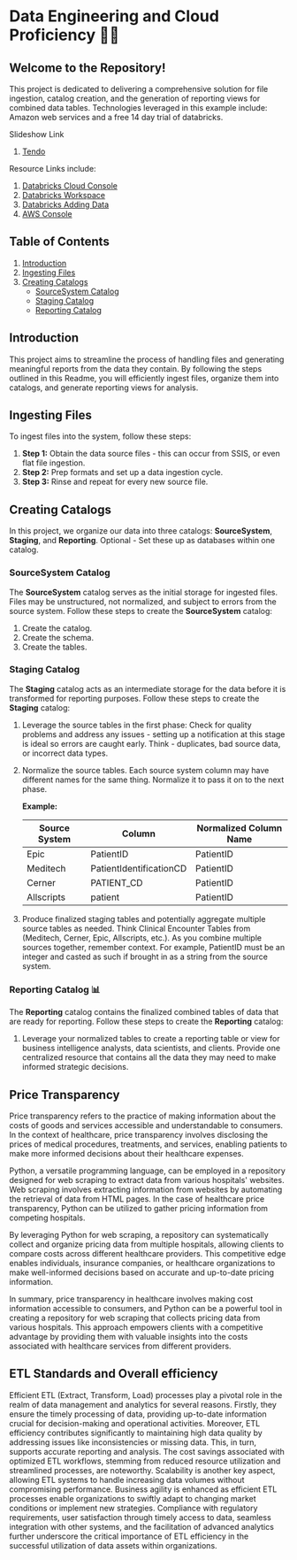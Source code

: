 # Data Engineering and Cloud Proficiency 🧑‍💻

## Welcome to the Repository!

This project is dedicated to delivering a comprehensive solution for file ingestion, catalog creation, and the generation of reporting views for combined data tables. Technologies leveraged in this example include: Amazon web services and a free 14 day trial of databricks.

Slideshow Link 
1. [Tendo]([https://accounts.cloud.databricks.com/workspaces/1179215281469068](https://docs.google.com/presentation/d/15okopOQQMM01EgepdgbQaMBymA6SL1EU4HZDOsSJDhQ/edit?usp=sharing))

Resource Links include: 
1. [Databricks Cloud Console](https://accounts.cloud.databricks.com/workspaces/1179215281469068)
2. [Databricks Workspace](https://dbc-f59dffe9-297c.cloud.databricks.com/onboarding?o=5960597514985596#)
3. [Databricks Adding Data](https://dbc-f59dffe9-297c.cloud.databricks.com/dataingestion/add?o=5960597514985596#)
4. [AWS Console](https://us-east-2.console.aws.amazon.com/console/home?region=us-east-2)

## Table of Contents

1. [Introduction](#introduction)
2. [Ingesting Files](#ingesting-files)
3. [Creating Catalogs](#creating-catalogs)
    * [SourceSystem Catalog](#sourcesystem-catalog)
    * [Staging Catalog](#staging-catalog)
    * [Reporting Catalog](#reporting-catalog)

## Introduction <a name="introduction"></a>

This project aims to streamline the process of handling files and generating meaningful reports from the data they contain. By following the steps outlined in this Readme, you will efficiently ingest files, organize them into catalogs, and generate reporting views for analysis.

## Ingesting Files <a name="ingesting-files"></a>

To ingest files into the system, follow these steps:

1. **Step 1:** Obtain the data source files - this can occur from SSIS, or even flat file ingestion.
2. **Step 2:** Prep formats and set up a data ingestion cycle.
3. **Step 3:** Rinse and repeat for every new source file.

## Creating Catalogs <a name="creating-catalogs"></a>

In this project, we organize our data into three catalogs: **SourceSystem**, **Staging**, and **Reporting**. Optional - Set these up as databases within one catalog.

### SourceSystem Catalog <a name="sourcesystem-catalog"></a>

The **SourceSystem** catalog serves as the initial storage for ingested files. Files may be unstructured, not normalized, and subject to errors from the source system. Follow these steps to create the **SourceSystem** catalog:

1. Create the catalog.
2. Create the schema.
3. Create the tables.

### Staging Catalog <a name="staging-catalog"></a>

The **Staging** catalog acts as an intermediate storage for the data before it is transformed for reporting purposes. Follow these steps to create the **Staging** catalog:

1. Leverage the source tables in the first phase: Check for quality problems and address any issues - setting up a notification at this stage is ideal so errors are caught early. Think - duplicates, bad source data, or incorrect data types.
2. Normalize the source tables. Each source system column may have different names for the same thing. Normalize it to pass it on to the next phase.

   **Example:**

   | Source System | Column                  | Normalized Column Name |
   | -------------- | ----------------------- | ----------------------- |
   | Epic           | PatientID               | PatientID               |
   | Meditech       | PatientIdentificationCD | PatientID               |
   | Cerner         | PATIENT_CD              | PatientID               |
   | Allscripts     | patient                 | PatientID               |

3. Produce finalized staging tables and potentially aggregate multiple source tables as needed. Think Clinical Encounter Tables from (Meditech, Cerner, Epic, Allscripts, etc.). As you combine multiple sources together, remember context. For example, PatientID must be an integer and casted as such if brought in as a string from the source system.

### Reporting Catalog 📊 <a name="reporting-catalog"></a>

The **Reporting** catalog contains the finalized combined tables of data that are ready for reporting. Follow these steps to create the **Reporting** catalog:

1. Leverage your normalized tables to create a reporting table or view for business intelligence analysts, data scientists, and clients. Provide one centralized resource that contains all the data they may need to make informed strategic decisions.

## Price Transparency

Price transparency refers to the practice of making information about the costs of goods and services accessible and understandable to consumers. In the context of healthcare, price transparency involves disclosing the prices of medical procedures, treatments, and services, enabling patients to make more informed decisions about their healthcare expenses.

Python, a versatile programming language, can be employed in a repository designed for web scraping to extract data from various hospitals' websites. Web scraping involves extracting information from websites by automating the retrieval of data from HTML pages. In the case of healthcare price transparency, Python can be utilized to gather pricing information from competing hospitals.

By leveraging Python for web scraping, a repository can systematically collect and organize pricing data from multiple hospitals, allowing clients to compare costs across different healthcare providers. This competitive edge enables individuals, insurance companies, or healthcare organizations to make well-informed decisions based on accurate and up-to-date pricing information.

In summary, price transparency in healthcare involves making cost information accessible to consumers, and Python can be a powerful tool in creating a repository for web scraping that collects pricing data from various hospitals. This approach empowers clients with a competitive advantage by providing them with valuable insights into the costs associated with healthcare services from different providers.

## ETL Standards and Overall efficiency

Efficient ETL (Extract, Transform, Load) processes play a pivotal role in the realm of data management and analytics for several reasons. Firstly, they ensure the timely processing of data, providing up-to-date information crucial for decision-making and operational activities. Moreover, ETL efficiency contributes significantly to maintaining high data quality by addressing issues like inconsistencies or missing data. This, in turn, supports accurate reporting and analysis. The cost savings associated with optimized ETL workflows, stemming from reduced resource utilization and streamlined processes, are noteworthy. Scalability is another key aspect, allowing ETL systems to handle increasing data volumes without compromising performance. Business agility is enhanced as efficient ETL processes enable organizations to swiftly adapt to changing market conditions or implement new strategies. Compliance with regulatory requirements, user satisfaction through timely access to data, seamless integration with other systems, and the facilitation of advanced analytics further underscore the critical importance of ETL efficiency in the successful utilization of data assets within organizations.




